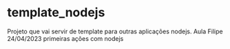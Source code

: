 # template_nodejs
Projeto que vai servir de template para outras aplicações nodejs. Aula Filipe 24/04/2023 primeiras ações com nodejs
